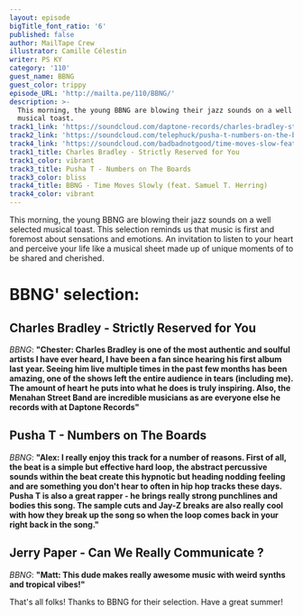 ```yaml
---
layout: episode
bigTitle_font_ratio: '6'
published: false
author: MailTape Crew
illustrator: Camille Célestin
writer: PS KY
category: '110'
guest_name: BBNG
guest_color: trippy
episode_URL: 'http://mailta.pe/110/BBNG/'
description: >-
  This morning, the young BBNG are blowing their jazz sounds on a well selected
  musical toast.
track1_link: 'https://soundcloud.com/daptone-records/charles-bradley-strictly'
track2_link: 'https://soundcloud.com/telephuck/pusha-t-numbers-on-the-boards'
track4_link: 'https://soundcloud.com/badbadnotgood/time-moves-slow-feat-sam'
track1_title: Charles Bradley - Strictly Reserved for You
track1_color: vibrant
track3_title: Pusha T - Numbers on The Boards
track3_color: bliss
track4_title: BBNG - Time Moves Slowly (feat. Samuel T. Herring)
track4_color: vibrant
---
```

<p id="introduction">This morning, the young BBNG are blowing their jazz sounds on a well selected musical toast. This selection reminds us that music is first and foremost about sensations and emotions. An invitation to listen to your heart and perceive your life like a musical sheet made up of unique moments of to be shared and cherished.</p>

# BBNG' selection:

## Charles Bradley - Strictly Reserved for You
_BBNG_: **"**Chester: Charles Bradley is one of the most authentic and soulful artists I have ever heard, I have been a fan since hearing his first album last year. Seeing him live multiple times in the past few months has been amazing, one of the shows left the entire audience in tears (including me). The amount of heart he puts into what he does is truly inspiring. Also, the Menahan Street Band are incredible musicians as are everyone else he records with at Daptone Records**"**

## Pusha T - Numbers on The Boards
_BBNG_: **"**Alex: I really enjoy this track for a number of reasons. First of all, the beat is a simple but effective hard loop, the abstract percussive sounds within the beat create this hypnotic but heading nodding feeling and are something you don't hear to often in hip hop tracks these days. Pusha T is also a great rapper - he brings really strong punchlines and bodies this song. The sample cuts and Jay-Z breaks are also really cool with how they break up the song so when the loop comes back in your right back in the song.**"**

## Jerry Paper - Can We Really Communicate ?
_BBNG_: **"**Matt: This dude makes really awesome music with weird synths and tropical vibes!**"**

<p id="outroduction">That's all folks! Thanks to BBNG for their selection. Have a great summer!</p>
